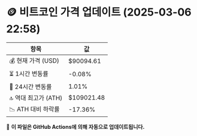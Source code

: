 # 🪙 비트코인 가격 업데이트 (2025-03-06 22:58)

| 항목                | 값 |
|--------------------|----------------|
| 💰 현재 가격 (USD) | $90094.61 |
| ⏳ 1시간 변동률    | -0.08% |
| 📆 24시간 변동률   | 1.01% |
| 🔝 역대 최고가 (ATH) | $109021.48 |
| 📉 ATH 대비 하락률 | -17.36% |

🔄 **이 파일은 GitHub Actions에 의해 자동으로 업데이트됩니다.**
